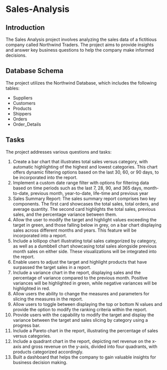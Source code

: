 # Sales-Analysis

## Introduction
The Sales Analysis project involves analyzing the sales data of a fictitious company called Northwind Traders. The project aims to provide insights and answer key business questions to help the company make informed decisions.

## Database Schema
The project utilizes the Northwind Database, which includes the following tables:
- Suppliers
- Customers
- Products
- Shippers
- Orders
- Order_Details

## Tasks
The project addresses various questions and tasks:
1. Create a bar chart that illustrates total sales versus category, with automatic highlighting of the highest and lowest categories. This chart offers dynamic filtering options based on the last 30, 60, or 90 days, to be incorporated into the report.
2. Implement a custom date range filter with options for filtering data based on time periods such as the last 7, 28, 90, and 365 days, month-to-date, previous month, year-to-date, life-time and previous year
3. Sales Summary Report: The sales summary report comprises two key components. The first card showcases the total sales, total orders, and average quantity. The second card highlights the total sales, previous sales, and the percentage variance between them.
4. Allow the user to modify the target and highlight values exceeding the target in green, and those falling below in grey, on a bar chart displaying sales across different months and years. This feature will be incorporated into a report.
5. Include a lollipop chart illustrating total sales categorized by category, as well as a dumbbell chart showcasing total sales alongside previous month sales on either side. These visualizations will be integrated into the report.
6. Enable users to adjust the target and highlight products that have surpassed the target sales in a report.
7. Include a variance chart in the report, displaying sales and the percentage of variance compared to the previous month. Positive variances will be highlighted in green, while negative variances will be highlighted in red.
8. Allow users the ability to change the measures and parameters for slicing the measures in the report.
9. Allow users to toggle between displaying the top or bottom N values and provide the option to modify the ranking criteria within the report.
10. Provide users with the capability to modify the target and display the variance between the target and sales slicing by category using a progress bar.
11. Include a Pareto chart in the report, illustrating the percentage of sales versus categories.
12. Include a quadrant chart in the report, depicting net revenue on the x-axis and gross revenue on the y-axis, divided into four quadrants, with products categorized accordingly.
13. Built a dashboard that helps the company to gain valuable insights for business decision making.

